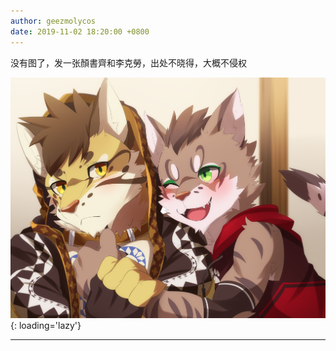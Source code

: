```yaml
---
author: geezmolycos
date: 2019-11-02 18:20:00 +0800
---
```


没有图了，发一张顏書齊和李克勞，出处不晓得，大概不侵权

![](/images/qq-zone/2019-11-02-neko.png){: loading='lazy'}

---
